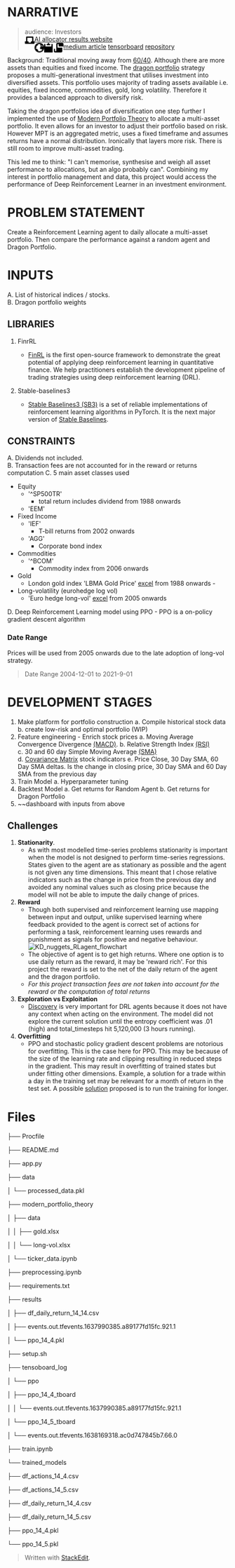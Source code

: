﻿
# NARRATIVE
> audience: Investors  
[<img align="left" alt="website" width="22px" src="https://raw.githubusercontent.com/iconic/open-iconic/master/svg/laptop.svg" />   AI allocator results website ](https://aiportolioallocator.herokuapp.com/)  
[<img align="left" alt="medium articles" width="22px" src="https://raw.githubusercontent.com/iconic/open-iconic/master/svg/globe.svg" /> medium article]()
[<img align="left" alt="medium articles" width="22px" src="https://raw.githubusercontent.com/iconic/open-iconic/master/svg/clipboard.svg" /> tensorboard](https://tensorboard.dev/experiment/z20zIbr6TmSQ3vqUBTpkAw/#scalars)
[<img align="left" alt="medium articles" width="22px" src="https://raw.githubusercontent.com/iconic/open-iconic/master/svg/script.svg" />  repository](https://github.com/changjulian17/DataSciencePortfolio/tree/main/Investment_Portfolio)



Background: Traditional moving away from [60/40](https://www.gsam.com/content/gsam/us/en/individual/market-insights/gsam-connect/2021/is-the-60-40-dead.html). Although there are more assets than equities and fixed income. The [dragon portfolio](https://www.artemiscm.com/artemis-dragon) strategy proposes a multi-generational investment that utilises investment into diversified assets. This portfolio uses majority of trading assets available i.e. equities, fixed income, commodities, gold, long volatility. Therefore it provides a balanced approach to diversify risk.

Taking the dragon portfolios idea of diversification one step further I implemented the use of [Modern Portfolio Theory](https://medium.com/@changjulian17/modern-portfolio-theory-with-python-f33c9f517cd4) to allocate a multi-asset portfolio. It even allows for an investor to adjust their portfolio based on risk. However MPT is an aggregated metric, uses a fixed timeframe and assumes returns have a normal distribution. Ironically that layers more risk. There is still room to improve multi-asset trading.

This led me to think: "I can't memorise, synthesise and weigh all asset performance to allocations, but an algo probably can".  Combining my interest in portfolio management and data, this project would access the performance of Deep Reinforcement Learner in an investment environment.

# PROBLEM STATEMENT
Create a Reinforcement Learning agent to daily allocate a multi-asset portfolio. Then compare the performance against a random agent and Dragon Portfolio.

# INPUTS
A. List of historical indices / stocks.  
B. Dragon portfolio weights  

## LIBRARIES
1. FinrRL   
	- [FinRL](https://finrl.readthedocs.io/en/latest/index.html) is the first open-source framework to demonstrate the great potential of applying deep reinforcement learning in quantitative finance. We help practitioners establish the development pipeline of trading strategies using deep reinforcement learning (DRL).

2. Stable-baselines3
	- [Stable Baselines3 (SB3)](https://github.com/DLR-RM/stable-baselines3)  is a set of reliable implementations of reinforcement learning algorithms in PyTorch. It is the next major version of  [Stable Baselines](https://github.com/hill-a/stable-baselines).

## CONSTRAINTS
A. Dividends not included.  
B. Transaction fees are not accounted for in the reward or returns computation
C. 5 main asset classes used    
- Equity
	- '^SP500TR' 
		- total return includes dividend from 1988 onwards
	- 'EEM' 
- Fixed Income 
	- 'IEF' 
		- T-bill returns from 2002 onwards
	- 'AGG' 
		- Corporate bond index
- Commodities 
	- '^BCOM' 
		- Commodity index from 2006 onwards
- Gold
	- London gold index 'LBMA Gold Price' [excel](https://www.gold.org/goldhub/data/gold-prices) from 1988 onwards -  
- Long-volatility (eurohedge log vol)    
	- 'Euro hedge long-vol' [excel](https://www.eurekahedge.com/Indices/IndexView/Eurekahedge/640/CBOE-Eurekahedge-Long-Volatility-Hedge-Fund-Index) from 2005 onwards

D. Deep Reinforcement Learning model using PPO
	- PPO is a on-policy gradient descent algorithm

### Date Range
Prices will be used from 2005 onwards due to the late adoption of long-vol strategy. 
> Date Range 2004-12-01 to 2021-9-01


# DEVELOPMENT STAGES
1. Make platform for portfolio construction 
    a.  Compile historical stock data
    b. create low-risk and optimal portfolio (WIP)
2. Feature engineering - Enrich stock prices
	a. Moving Average Convergence Divergence [(MACD)](https://www.google.com/url?sa=t&rct=j&q=&esrc=s&source=web&cd=&cad=rja&uact=8&ved=2ahUKEwiU_uHLxbz0AhUSheYKHUb7Dd8QtwJ6BAgNEAM&url=https%3A%2F%2Fwww.investopedia.com%2Fterms%2Fm%2Fmacd.asp&usg=AOvVaw2xh3SBw1WyNdcJ_481DNVi). 
	b. Relative Strength Index [(RSI)](https://www.google.com/url?sa=t&rct=j&q=&esrc=s&source=web&cd=&cad=rja&uact=8&ved=2ahUKEwiB1KX7xbz0AhXQ8HMBHb9QBRYQtwJ6BAgMEAM&url=https%3A%2F%2Fwww.investopedia.com%2Fterms%2Fr%2Frsi.asp&usg=AOvVaw03QeCun2Y2fpO4fA_ZaFMm)  
	c. 30 and 60 day Simple Moving Average [(SMA)](https://www.google.com/url?sa=t&rct=j&q=&esrc=s&source=web&cd=&cad=rja&uact=8&ved=2ahUKEwiGyrekxrz0AhUzILcAHcssDlIQFnoECAQQAQ&url=https%3A%2F%2Fwww.investopedia.com%2Fterms%2Fs%2Fsma.asp&usg=AOvVaw31NjSKUZgU0OJnxkj6nMf3)  
	d. [Covariance Matrix](https://www.investopedia.com/articles/financial-theory/11/calculating-covariance.asp) stock indicators
	e. Price Close, 30 Day SMA, 60 Day SMA deltas. Is the change in closing price, 30 Day SMA and 60 Day SMA from the previous day  
3. Train Model
	a. Hyperparameter tuning
4. Backtest Model
	a. Get returns for Random Agent
	b. Get returns for Dragon Portfolio
5. ~~dashboard with inputs from above

## Challenges
1. **Stationarity**. 
	- As with most modelled time-series problems stationarity is important when the model is not designed to perform time-series regressions. States given to the agent are as stationary as possible and the agent is not given any time dimensions. This meant that I chose relative indicators such as the change in price from the previous day and avoided any nominal values such as closing price because the model will not be able to impute the daily change of prices.  
2. **Reward**  
	- Though both supervised and reinforcement learning use mapping between input and output, unlike supervised learning where feedback provided to the agent is correct set of actions for performing a task, reinforcement learning uses rewards and punishment as signals for positive and negative behaviour.  
![KD_nuggets_RLagent_flowchart](https://www.kdnuggets.com/images/reinforcement-learning-fig1-700.jpg)   
	-  The objective of agent is to get high returns. Where one option is to use daily return as the reward, it may be 'reward rich'. For this project the reward is set to the net of the daily return of the agent and the dragon portfolio.  
	- _For this project transaction fees are not taken into account for the reward or the computation of total returns_  
3. **Exploration vs Exploitation**  
	- [Discovery](https://towardsdatascience.com/intuition-exploration-vs-exploitation-c645a1d37c7a) is very important for DRL agents because it does not have any context when acting on the environment. The model did not explore the current solution until the entropy coefficient was .01 (high) and total_timesteps hit 5,120,000 (3 hours running).  
4. **Overfitting**  
	- PPO and stochastic policy gradient descent problems are notorious for overfitting. This is the case here for PPO. This may be because of the size of the learning rate and clipping resulting in reduced steps in the gradient. This may result in overfitting of trained states but under fitting other dimensions. Example, a solution for a trade within a day in the training set may be relevant for a month of return in the test set. A possible [solution](https://arxiv.org/abs/1907.06704) proposed is to run the training for longer.  

#  Files  
├── Procfile

├── README.md

├── app.py

├── data

│ └── processed_data.pkl

├── modern_portfolio_theory

│ ├── data

│ │ ├── gold.xlsx

│ │ └── long-vol.xlsx

│ └── ticker_data.ipynb

├── preprocessing.ipynb

├── requirements.txt

├── results

│ ├── df_daily_return_14_14.csv

│ ├── events.out.tfevents.1637990385.a89177fd15fc.921.1

│ └── ppo_14_4.pkl

├── setup.sh

├── tensoboard_log

│ └── ppo

│ ├── ppo_14_4_tboard

│ │ └── events.out.tfevents.1637990385.a89177fd15fc.921.1

│ └── ppo_14_5_tboard

│ └── events.out.tfevents.1638169318.ac0d747845b7.66.0

├── train.ipynb

└── trained_models

├── df_actions_14_4.csv

├── df_actions_14_5.csv

├── df_daily_return_14_4.csv

├── df_daily_return_14_5.csv

├── ppo_14_4.pkl

└── ppo_14_5.pkl



> Written with [StackEdit](https://stackedit.io/).

